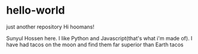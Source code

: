 # hello-world
just another repository
Hi hoomans!


Sunyul Hossen here. I like Python and Javascript(that's what i'm made of).
I have had tacos on the moon and find them far superior than Earth tacos
